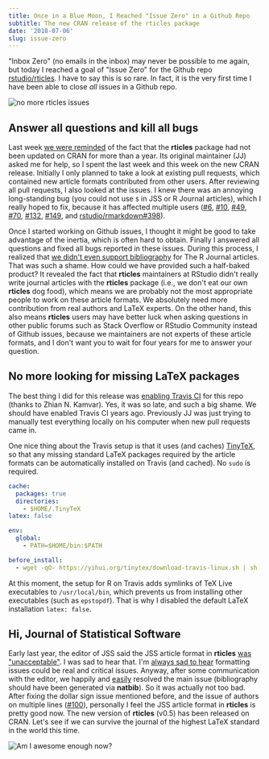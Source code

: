 ```yaml
---
title: Once in a Blue Moon, I Reached "Issue Zero" in a Github Repo
subtitle: The new CRAN release of the rticles package
date: '2018-07-06'
slug: issue-zero
---
```


"Inbox Zero" (no emails in the inbox) may never be possible to me again, but today I reached a goal of "Issue Zero" for the Github repo [rstudio/rticles](https://github.com/rstudio/rticles). I have to say this is so rare. In fact, it is the very first time I have been able to close _all_ issues in a Github repo.

![no more rticles issues](https://user-images.githubusercontent.com/163582/42387508-1158fcbc-8108-11e8-8e09-7fe979ac1a13.png#border)

## Answer all questions and kill all bugs

Last week [we were reminded](https://github.com/rstudio/rticles/issues/178) of the fact that the **rticles** package had not been updated on CRAN for more than a year. Its original maintainer (JJ) asked me for help, so I spent the last week and this week on the new CRAN release. Initially I only planned to take a look at existing pull requests, which contained new article formats contributed from other users. After reviewing all pull requests, I also looked at the issues. I knew there was an annoying long-standing bug (you could not use `$` in JSS or R Journal articles), which I really hoped to fix, because it has affected multiple users ([#6](https://github.com/rstudio/rticles/issues/6), [#10](https://github.com/rstudio/rticles/issues/10), [#49](https://github.com/rstudio/rticles/issues/49), [#70](https://github.com/rstudio/rticles/issues/70), [#132](https://github.com/rstudio/rticles/issues/132), [#149](https://github.com/rstudio/rticles/issues/149), and [rstudio/rmarkdown#398](https://github.com/rstudio/rmarkdown/issues/398)).

Once I started working on Github issues, I thought it might be good to take advantage of the inertia, which is often hard to obtain. Finally I answered all questions and fixed all bugs reported in these issues. During this process, I realized that [we didn't even support bibliography](https://github.com/rstudio/rticles/issues/71) for The R Journal articles. That was such a shame. How could we have provided such a half-baked product? It revealed the fact that **rticles** maintainers at RStudio didn't really write journal articles with the **rticles** package (i.e., we don't eat our own **rticles** dog food), which means we are probably not the most appropriate people to work on these article formats. We absolutely need more contribution from real authors and LaTeX experts. On the other hand, this also means **rticles** users may have better luck when asking questions in other public forums such as Stack Overflow or RStudio Community instead of Github issues, because we maintainers are not experts of these article formats, and I don't want you to wait for four years for me to answer your question.

## No more looking for missing LaTeX packages

The best thing I did for this release was [enabling Travis CI](https://github.com/rstudio/rticles/pull/130) for this repo (thanks to Zhian N. Kamvar). Yes, it was so late, and such a big shame. We should have enabled Travis CI years ago. Previously JJ was just trying to manually test everything locally on his computer when new pull requests came in.

One nice thing about the Travis setup is that it uses (and caches) [TinyTeX](/tinytex/), so that any missing standard LaTeX packages required by the article formats can be automatically installed on Travis (and cached). No `sudo` is required.

```yaml
cache:
  packages: true
  directories:
    - $HOME/.TinyTeX
latex: false

env:
  global:
    - PATH=$HOME/bin:$PATH

before_install:
  - wget -qO- https://yihui.org/tinytex/download-travis-linux.sh | sh
```

At this moment, the setup for R on Travis adds symlinks of TeX Live executables to `/usr/local/bin`, which prevents us from installing other executables (such as `epstopdf`). That is why I disabled the default LaTeX installation `latex: false`.

## Hi, Journal of Statistical Software

Early last year, the editor of JSS said the JSS article format in **rticles** [was "unacceptable"](https://github.com/rstudio/rticles/issues/102). I was sad to hear that. I'm [always sad to hear](/en/2017/12/formatting-papers/) formatting issues could be real and critical issues. Anyway, after some communication with the editor, we happily and [easily](https://github.com/rstudio/rticles/commit/65a66b51) resolved the main issue (bibliography should have been generated via **natbib**). So it was actually not too bad. After fixing the dollar sign issue mentioned before, and the issue of authors on multiple lines ([#100](https://github.com/rstudio/rticles/issues/100)), personally I feel the JSS article format in **rticles** is pretty good now. The new version of **rticles** (v0.5) has been released on CRAN. Let's see if we can survive the journal of the highest LaTeX standard in the world this time.

![Am I awesome enough now?](https://slides.yihui.org/gif/awesome-me.gif)
